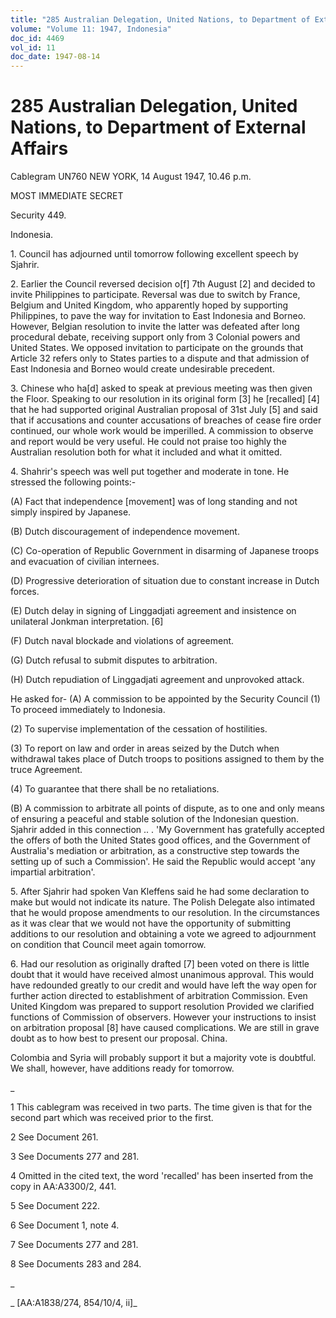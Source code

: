```yaml
---
title: "285 Australian Delegation, United Nations, to Department of External Affairs"
volume: "Volume 11: 1947, Indonesia"
doc_id: 4469
vol_id: 11
doc_date: 1947-08-14
---
```


# 285 Australian Delegation, United Nations, to Department of External Affairs

Cablegram UN760 NEW YORK, 14 August 1947, 10.46 p.m.

MOST IMMEDIATE SECRET

Security 449.

Indonesia.

1\. Council has adjourned until tomorrow following excellent speech by Sjahrir.

2\. Earlier the Council reversed decision o[f] 7th August [2] and decided to invite Philippines to participate. Reversal was due to switch by France, Belgium and United Kingdom, who apparently hoped by supporting Philippines, to pave the way for invitation to East Indonesia and Borneo. However, Belgian resolution to invite the latter was defeated after long procedural debate, receiving support only from 3 Colonial powers and United States. We opposed invitation to participate on the grounds that Article 32 refers only to States parties to a dispute and that admission of East Indonesia and Borneo would create undesirable precedent.

3\. Chinese who ha[d] asked to speak at previous meeting was then given the Floor. Speaking to our resolution in its original form [3] he [recalled] [4] that he had supported original Australian proposal of 31st July [5] and said that if accusations and counter accusations of breaches of cease fire order continued, our whole work would be imperilled. A commission to observe and report would be very useful. He could not praise too highly the Australian resolution both for what it included and what it omitted.

4\. Shahrir's speech was well put together and moderate in tone. He stressed the following points:-

(A) Fact that independence [movement] was of long standing and not simply inspired by Japanese.

(B) Dutch discouragement of independence movement.

(C) Co-operation of Republic Government in disarming of Japanese troops and evacuation of civilian internees.

(D) Progressive deterioration of situation due to constant increase in Dutch forces.

(E) Dutch delay in signing of Linggadjati agreement and insistence on unilateral Jonkman interpretation. [6]

(F) Dutch naval blockade and violations of agreement.

(G) Dutch refusal to submit disputes to arbitration.

(H) Dutch repudiation of Linggadjati agreement and unprovoked attack.

He asked for- (A) A commission to be appointed by the Security Council (1) To proceed immediately to Indonesia.

(2) To supervise implementation of the cessation of hostilities.

(3) To report on law and order in areas seized by the Dutch when withdrawal takes place of Dutch troops to positions assigned to them by the truce Agreement.

(4) To guarantee that there shall be no retaliations.

(B) A commission to arbitrate all points of dispute, as to one and only means of ensuring a peaceful and stable solution of the Indonesian question. Sjahrir added in this connection .. . 'My Government has gratefully accepted the offers of both the United States good offices, and the Government of Australia's mediation or arbitration, as a constructive step towards the setting up of such a Commission'. He said the Republic would accept 'any impartial arbitration'.

5\. After Sjahrir had spoken Van Kleffens said he had some declaration to make but would not indicate its nature. The Polish Delegate also intimated that he would propose amendments to our resolution. In the circumstances as it was clear that we would not have the opportunity of submitting additions to our resolution and obtaining a vote we agreed to adjournment on condition that Council meet again tomorrow.

6\. Had our resolution as originally drafted [7] been voted on there is little doubt that it would have received almost unanimous approval. This would have redounded greatly to our credit and would have left the way open for further action directed to establishment of arbitration Commission. Even United Kingdom was prepared to support resolution Provided we clarified functions of Commission of observers. However your instructions to insist on arbitration proposal [8] have caused complications. We are still in grave doubt as to how best to present our proposal. China.

Colombia and Syria will probably support it but a majority vote is doubtful. We shall, however, have additions ready for tomorrow.

_

1 This cablegram was received in two parts. The time given is that for the second part which was received prior to the first.

2 See Document 261.

3 See Documents 277 and 281.

4 Omitted in the cited text, the word 'recalled' has been inserted from the copy in AA:A3300/2, 441.

5 See Document 222.

6 See Document 1, note 4.

7 See Documents 277 and 281.

8 See Documents 283 and 284.

_

_ [AA:A1838/274, 854/10/4, ii]_
